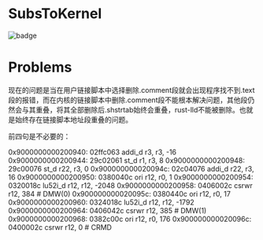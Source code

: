 # SubsToKernel

![badge](https://img.shields.io/badge/subs_to-kernel-blue)

# Problems

现在的问题是当在用户链接脚本中选择删除.comment段就会出现程序找不到.text段的报错，而在内核的链接脚本中删除.comment段不能根本解决问题，其他段仍然会与其重叠，将其全部删除后.shstrtab始终会重叠，rust-lld不能被删除。也就是始终存在链接脚本地址段重叠的问题。

前四句是不必要的：

0x9000000000200940:  02ffc063   addi_d   	r3, r3, -16
0x9000000000200944:  29c02061   st_d     	r1, r3, 8
0x9000000000200948:  29c00076   st_d     	r22, r3, 0
0x900000000020094c:  02c04076   addi_d   	r22, r3, 16
0x9000000000200950:  0380040c   ori      	r12, r0, 1
0x9000000000200954:  0320018c   lu52i_d  	r12, r12, -2048
0x9000000000200958:  0406002c   csrwr    	r12, 384 # DMW(0)
0x900000000020095c:  0380440c   ori      	r12, r0, 17
0x9000000000200960:  0324018c   lu52i_d  	r12, r12, -1792
0x9000000000200964:  0406042c   csrwr    	r12, 385 # DMW(1)
0x9000000000200968:  0382c00c   ori      	r12, r0, 176
0x900000000020096c:  0400002c   csrwr    	r12, 0 # CRMD